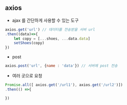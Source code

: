 ## axios
- ajax 를 간단하게 사용할 수 있는 도구

```js
axios.get('url') // 데이터를 전송받을 서버 url 
.then((data)=>{
    let copy = [...shoes, ...data.data]
    setShoes(copy)
})
```
- post
```js
axios.post('url', {name : 'data'}) // 서버에 post 전송
```

- 여러 곳으로 요청
```js
Promise.all([ axios.get('/url1'), axios.get('/url2')])
.then(() =>{

})
```
